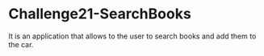 # Challenge21-SearchBooks
It is an application that allows to the user to search books and add them to the car.
